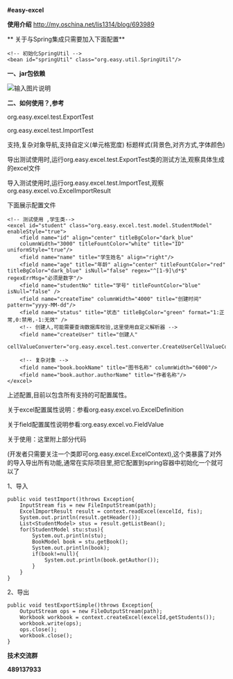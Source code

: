 **#easy-excel** 

 **使用介绍** 
http://my.oschina.net/lis1314/blog/693989

 **
关于与Spring集成只需要加入下面配置** 

```
<!-- 初始化SpringUtil -->
<bean id="springUtil" class="org.easy.util.SpringUtil"/>
```


 **一、jar包依赖** 

![输入图片说明](http://git.oschina.net/uploads/images/2016/0619/175936_b9d561e5_690778.png "在这里输入图片标题")


 **二、如何使用？,参考** 

org.easy.excel.test.ExportTest

org.easy.excel.test.ImportTest

支持,复杂对象导航,支持自定义(单元格宽度)
标题样式(背景色,对齐方式,字体颜色)

导出测试使用时,运行org.easy.excel.test.ExportTest类的测试方法,观察具体生成的excel文件

导入测试使用时,运行org.easy.excel.test.ImportTest,观察org.easy.excel.vo.ExcelImportResult

下面展示配置文件

<?xml version="1.0" encoding="UTF-8"?>

<excels>
	<!-- excel标签参看:ExcelDefinition,Field标签参看:FieldValue -->
	
	<!-- 测试使用 ,学生类-->
	<excel id="student" class="org.easy.excel.test.model.StudentModel" enableStyle="true">
		<field name="id" align="center" titleBgColor="dark_blue"
		columnWidth="3000" titleFountColor="white" title="ID" uniformStyle="true"/>
		<field name="name" title="学生姓名" align="right"/>
		<field name="age" title="年龄" align="center" titleFountColor="red" titleBgColor="dark_blue" isNull="false" regex="^[1-9]\d*$" regexErrMsg="必须是数字"/>
		<field name="studentNo" title="学号" titleFountColor="blue" isNull="false" />
		<field name="createTime" columnWidth="4000" title="创建时间" pattern="yyyy-MM-dd"/>
		<field name="status" title="状态" titleBgColor="green" format="1:正常,0:禁用,-1:无效" />
		<!-- 创建人,可能需要查询数据库校验,这里使用自定义解析器 -->
		<field name="createUser" title="创建人" 
		cellValueConverter="org.easy.excel.test.converter.CreateUserCellValueConverter"/>
		
		<!-- 复杂对象 -->
		<field name="book.bookName" title="图书名称" columnWidth="6000"/>
		<field name="book.author.authorName" title="作者名称"/>
	</excel>
	
</excels>

上述配置,目前以包含所有支持的可配置属性。

关于excel配置属性说明：参看org.easy.excel.vo.ExcelDefinition

关于field配置属性说明参看:org.easy.excel.vo.FieldValue

关于使用：这里附上部分代码

(开发者只需要关注一个类即可org.easy.excel.ExcelContext),这个类暴露了对外的导入导出所有功能,通常在实际项目里,把它配置到spring容器中初始化一个就可以了


1、导入

```
public void testImport()throws Exception{
	InputStream fis = new FileInputStream(path);
	ExcelImportResult result = context.readExcel(excelId, fis);
	System.out.println(result.getHeader());
	List<StudentModel> stus = result.getListBean();
	for(StudentModel stu:stus){
		System.out.println(stu);
		BookModel book = stu.getBook();
		System.out.println(book);
		if(book!=null){
			System.out.println(book.getAuthor());
		}
	}
}

```
2、导出
```
public void testExportSimple()throws Exception{
	OutputStream ops = new FileOutputStream(path);
	Workbook workbook = context.createExcel(excelId,getStudents());
	workbook.write(ops);
	ops.close();
	workbook.close();
}
```



 **技术交流群** 

 **489137933** 